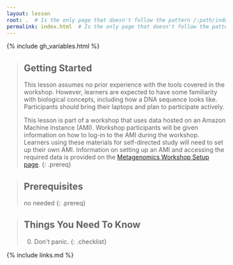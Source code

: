 ```yaml
---
layout: lesson
root: .  # Is the only page that doesn't follow the pattern /:path/index.html
permalink: index.html  # Is the only page that doesn't follow the pattern /:path/index.html
---
```


{% include gh_variables.html %}

> ## Getting Started
>
> This lesson assumes no prior experience with the tools covered in the workshop. 
> However, learners are expected to have some familiarity with biological concepts,
> including how a DNA sequence looks like. Participants should bring their laptops and plan to participate actively. 
>
> This lesson is part of a workshop that uses data hosted on an Amazon Machine Instance (AMI). Workshop participants will be given 
> information on how
> to log-in to the AMI during the workshop. Learners using these materials for self-directed study will need to set up their own
> AMI. Information on setting up an AMI and accessing the required data is provided on the [Metagenomics Workshop Setup page](https://carpentries-incubator.github.io/metagenomics-workshop/setup.html).
{: .prereq}


> ## Prerequisites
>
> no needed
{: .prereq}

> ## Things You Need To Know
>
> 0.  Don't panic.
{: .checklist}

{% include links.md %}
